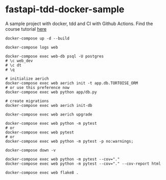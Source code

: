 # fastapi-tdd-docker-sample
A sample project with docker, tdd and CI with Github Actions.
Find the course tutorial [here](https://testdriven.io/courses/tdd-fastapi/postgres-setup/)


```
docker-compose up -d --build

docker-compose logs web
```
```
docker-compose exec web-db psql -U postgres
# \c web_dev
# \c dt
# \q
```

```shell
# initialize aerich
docker-compose exec web aerich init -t app.db.TORTOISE_ORM
# or use this preference now
docker-compose exec web python app/db.py

# create migrations
docker-compose exec web aerich init-db

docker-compose exec web aerich upgrade
```

```shell
docker-compose exec web python -m pytest
# or 
docker-compose exec web pytest
# or
docker-compose exec web python -m pytest -p no:warnings;

docker-compose down -v
```

```shell
docker-compose exec web python -m pytest --cov="."
docker-compose exec web python -m pytest --cov="." --cov-report html

docker-compose exec web flake8 .
```